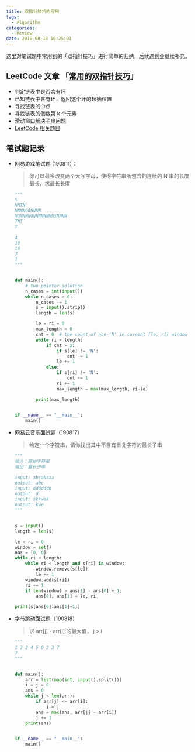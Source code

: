 ```yaml
---
title: 双指针技巧的应用
tags:
  - Algorithm
categories:
  - Review
date: 2019-08-18 16:25:01
---
```


这里对笔试题中常用到的「双指针技巧」进行简单的归纳，后续遇到会继续补充。
<!--more-->

## LeetCode 文章 「[常用的双指针技巧](https://leetcode-cn.com/circle/article/GMopsy)」

* 判定链表中是否含有环
* 已知链表中含有环，返回这个环的起始位置
* 寻找链表的中点
* 寻找链表的倒数第 k 个元素
* [滑动窗口解决子串问题](https://leetcode-cn.com/problems/find-all-anagrams-in-a-string/solution/hua-dong-chuang-kou-tong-yong-si-xiang-jie-jue-zi-/)
* [LeetCode 相关题目](https://leetcode.com/tag/two-pointers/)

## 笔试题记录

* 网易游戏笔试题 (190811）：

  > 你可以最多改变两个大写字母，使得字符串所包含的连续的 N 串的长度最长，求最长长度

  ```python
  """
  5
  NNTN
  NNNNGGNNNN
  NGNNNNGNNNNNNNNSNNNN
  TNT
  T

  4
  10
  18
  3
  1
  """


  def main():
      # two pointer solution
      n_cases = int(input())
      while n_cases > 0:
          n_cases -= 1
          s = input().strip()
          length = len(s)

          le = ri = 0
          max_length = 0
          cnt = 0  # the count of non-'N' in current [le, ri] window
          while ri < length:
              if cnt > 2:
                  if s[le] != 'N':
                      cnt -= 1
                  le += 1
              else:
                  if s[ri] != 'N':
                      cnt += 1
                  ri += 1
                  max_length = max(max_length, ri-le)

          print(max_length)


  if __name__ == "__main__":
      main()
  ```

* 网易云音乐面试题（190817）

  > 给定一个字符串，请你找出其中不含有重复字符的最长子串

  ```python
  """
  输入：原始字符串
  输出：最长子串

  input: abcabcaa
  output: abc
  input: ddddddd
  output: d
  input: skkwek
  output: kwe
  """


  s = input()
  length = len(s)

  le = ri = 0
  window = set()
  ans = [0, 0]
  while ri < length:
      while ri < length and s[ri] in window:
          window.remove(s[le])
          le += 1
      window.add(s[ri])
      ri += 1
      if len(window) > ans[1] - ans[0] + 1:
          ans[0], ans[1] = le, ri

  print(s[ans[0]:ans[1]+1])
  ```

* 字节跳动面试题（190818）

  > 求 arr[j] - arr[i] 的最大值， j > i

  ```python
  """
  1 3 2 4 5 0 2 3 7
  7
  """


  def main():
      arr = list(map(int, input().split()))
      i = j = 0
      ans = 0
      while j < len(arr):
          if arr[j] <= arr[i]:
              i = j
          ans = max(ans, arr[j] - arr[i])
          j += 1
      print(ans)


  if __name__ == "__main__":
      main()
  ```
